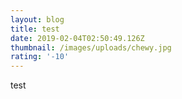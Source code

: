 ```yaml
---
layout: blog
title: test
date: 2019-02-04T02:50:49.126Z
thumbnail: /images/uploads/chewy.jpg
rating: '-10'
---
```

test
